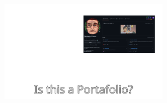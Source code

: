 <div align="center" style="display:flexjustify-content:center">
  <a href="https://github.com/benjavicente">
    <img src="readme.svg">
  </a>
</div>
